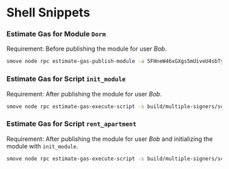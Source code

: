 # Shell Snippets

### Estimate Gas for Module `Dorm`

Requirement: Before publishing the module for user _Bob_.

```sh
smove node rpc estimate-gas-publish-module -a 5FHneW46xGXgs5mUiveU4sbTyGBzmstUspZC92UhjJM694ty -m build/multiple-signers/bytecode_modules/Dorm.mv
```

### Estimate Gas for Script `init_module`

Requirement: After publishing the module for user _Bob_.
```sh
smove node rpc estimate-gas-execute-script -s build/multiple-signers/script_transactions/init_module.mvt
```

### Estimate Gas for Script `rent_apartment`

Requirement: After publishing the module for user _Bob_ and initializing the module with `init_module`.
```sh
smove node rpc estimate-gas-execute-script -s build/multiple-signers/script_transactions/rent_apartment.mvt
```
